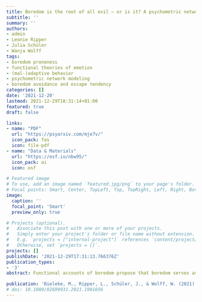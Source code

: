 ```yaml
---
title: Boredom is the root of all evil — or is it? A psychometric network approach to individual differences in behavioral responses to boredom
subtitle: ''
summary: ''
authors:
- admin
- Leonie Ripper
- Julia Schüler
- Wanja Wolff
tags:
- boredom proneness
- functional theories of emotion
- (mal-)adaptive behavior
- psychometric network modeling
- boredom avoidance and escape tendency
categories: []
date: '2021-12-20'
lastmod: 2021-12-29T18:31:14+01:00
featured: true
draft: false

links:
- name: "PDF"
  url: "https://psyarxiv.com/mje7v/"
  icon_pack: fas
  icon: file-pdf
- name: "Data & Materials"
  url: "https://osf.io/nbw95/"
  icon_pack: ai
  icon: osf

# Featured image
# To use, add an image named `featured.jpg/png` to your page's folder.
# Focal points: Smart, Center, TopLeft, Top, TopRight, Left, Right, BottomLeft, Bottom, BottomRight.
image:
  caption: ''
  focal_point: 'Smart'
  preview_only: true

# Projects (optional).
#   Associate this post with one or more of your projects.
#   Simply enter your project's folder or file name without extension.
#   E.g. `projects = ["internal-project"]` references `content/project/deep-learning/index.md`.
#   Otherwise, set `projects = []`.
projects: []
publishDate: '2021-12-29T17:31:13.766376Z'
publication_types:
- '3'
abstract: Functional accounts of boredom propose that boredom serves as an impartial signal to change something about the current situation, which should give rise to adaptive and maladaptive behavior alike. This contrasts with research on boredom proneness, which has overwhelmingly shown associations with maladaptive behavior. To shed light on this discrepancy, we disentangled boredom proneness from individual differences in (1) the urge to avoid and escape boredom and (2) adaptive and maladaptive ways of dealing with boredom. In a high-powered study (N = 636), psychometric network modeling revealed tight associations between boredom proneness and less adaptive and (especially) more maladaptive ways of dealing with boredom. However, its associations with the urge to avoid and escape boredom were rather weak. Importantly, a higher urge to avoid and escape boredom was linked not only to more maladaptive but also to more adaptive ways of dealing with boredom. This pattern of results was robust across various specific behaviors that have previously been linked to boredom. Our findings provide novel evidence for functional accounts of boredom from an individual difference perspective, cautioning against a shallow view of boredom as a purely maladaptive experience.

publication: 'Bieleke, M., Ripper, L., Schüler, J., & Wolff, W. (2021). *Boredom is the root of all evil — or is it? A psychometric network approach to individual differences in behavioral responses to boredom.* PsyArXiv. https://doi.org/10.31234/osf.io/mje7v'
# doi: 10.1080/02699931.2021.1901656
---
```



